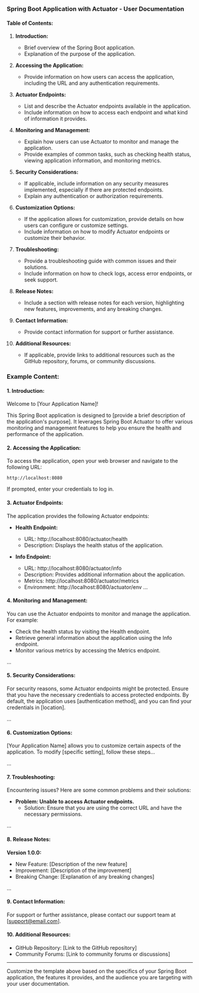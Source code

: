### Spring Boot Application with Actuator - User Documentation

#### Table of Contents:

1. **Introduction:**
    - Brief overview of the Spring Boot application.
    - Explanation of the purpose of the application.

2. **Accessing the Application:**
    - Provide information on how users can access the application, including the URL and any authentication requirements.

3. **Actuator Endpoints:**
    - List and describe the Actuator endpoints available in the application.
    - Include information on how to access each endpoint and what kind of information it provides.

4. **Monitoring and Management:**
    - Explain how users can use Actuator to monitor and manage the application.
    - Provide examples of common tasks, such as checking health status, viewing application information, and monitoring metrics.

5. **Security Considerations:**
    - If applicable, include information on any security measures implemented, especially if there are protected endpoints.
    - Explain any authentication or authorization requirements.

6. **Customization Options:**
    - If the application allows for customization, provide details on how users can configure or customize settings.
    - Include information on how to modify Actuator endpoints or customize their behavior.

7. **Troubleshooting:**
    - Provide a troubleshooting guide with common issues and their solutions.
    - Include information on how to check logs, access error endpoints, or seek support.

8. **Release Notes:**
    - Include a section with release notes for each version, highlighting new features, improvements, and any breaking changes.

9. **Contact Information:**
    - Provide contact information for support or further assistance.

10. **Additional Resources:**
    - If applicable, provide links to additional resources such as the GitHub repository, forums, or community discussions.

### Example Content:

#### 1. Introduction:

Welcome to [Your Application Name]!

This Spring Boot application is designed to [provide a brief description of the application's purpose]. It leverages Spring Boot Actuator to offer various monitoring and management features to help you ensure the health and performance of the application.

#### 2. Accessing the Application:

To access the application, open your web browser and navigate to the following URL:

```
http://localhost:8080
```

If prompted, enter your credentials to log in.

#### 3. Actuator Endpoints:

The application provides the following Actuator endpoints:

- **Health Endpoint:**
    - URL: http://localhost:8080/actuator/health
    - Description: Displays the health status of the application.

- **Info Endpoint:**
    - URL: http://localhost:8080/actuator/info
    - Description: Provides additional information about the application.
    - Metrics: http://localhost:8080/actuator/metrics
    - Environment: http://localhost:8080/actuator/env
...

#### 4. Monitoring and Management:

You can use the Actuator endpoints to monitor and manage the application. For example:

- Check the health status by visiting the Health endpoint.
- Retrieve general information about the application using the Info endpoint.
- Monitor various metrics by accessing the Metrics endpoint.

...

#### 5. Security Considerations:

For security reasons, some Actuator endpoints might be protected. Ensure that you have the necessary credentials to access protected endpoints. By default, the application uses [authentication method], and you can find your credentials in [location].

...

#### 6. Customization Options:

[Your Application Name] allows you to customize certain aspects of the application. To modify [specific setting], follow these steps...

...

#### 7. Troubleshooting:

Encountering issues? Here are some common problems and their solutions:

- **Problem: Unable to access Actuator endpoints.**
    - Solution: Ensure that you are using the correct URL and have the necessary permissions.

...

#### 8. Release Notes:

**Version 1.0.0:**
- New Feature: [Description of the new feature]
- Improvement: [Description of the improvement]
- Breaking Change: [Explanation of any breaking changes]

...

#### 9. Contact Information:

For support or further assistance, please contact our support team at [support@email.com].

#### 10. Additional Resources:

- GitHub Repository: [Link to the GitHub repository]
- Community Forums: [Link to community forums or discussions]

---

Customize the template above based on the specifics of your Spring Boot application, the features it provides, and the audience you are targeting with your user documentation.